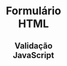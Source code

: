 <!DOCTYPE html>
<html lang="pt-br">
<head>
    <meta charset="UTF-8">
    <meta name="viewport" content="width=device-width, initial-scale=1.0">
    <title>Formulário</title>
</head>
<body>
    <div class="container">
        <h1>Formulário HTML</h1>
        <h2>Validação JavaScript</h2>
        <form id="formulario">
            <input type="number" id="campoA" required placeholder="Campo A">
            <input type="number" id="campoB" required placeholder="Campo B">
            <button type="submit" id="validar">Validar</button>
        </form>
        <p id="message"></p>
    </div>
    <script src="./script.js"></script>
<style>
    * {
    margin: 0px;
    padding: 0px;
    box-sizing: border-box;
}
.container {
    max-width: 650px;
    width: 50%;
    margin: 20vh auto;
}
h1,h2 {
    margin-bottom: 5px;
    text-align: center;
}
form {
    margin-top: 12px;
    margin-left: 28vh;
}
input, button {
    display: block;
    margin-bottom: 8px;
    padding: 8px;
    width: 61%;
}
button {
    background-color: rgb(101, 151, 245);
    border: none;
    width: 61%;
}
button:hover {
    background-color: rgb(38, 104, 228);
    color: #fff;
    border: none;
}
</style>

</body>
</html>